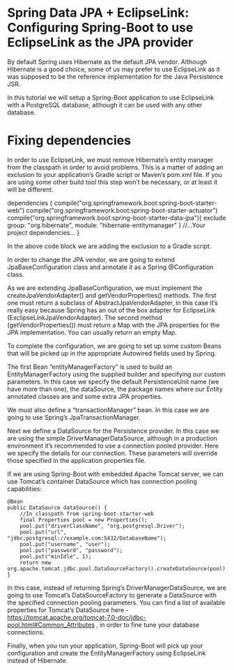 # Spring Data JPA + EclipseLink: Configuring Spring-Boot to use EclipseLink as the JPA provider 

By default Spring uses Hibernate as the default JPA vendor. Although Hibernate is a good choice, some of us may prefer to use EclipseLink as it was supposed to be the reference implementation for the Java Persistence JSR.

In this tutorial we will setup a Spring-Boot application to use EclipseLink with a PostgreSQL database, although it can be used with any other database.

# Fixing dependencies
In order to use EclipseLink, we must remove Hibernate’s entity manager from the classpath in order to avoid problems. This is a matter of adding an exclusion to your application’s Gradle script or Maven’s pom.xml file. If you are using some other build tool this step won’t be necessary, or at least it will be different.

dependencies {
    compile("org.springframework.boot:spring-boot-starter-web")
    compile("org.springframework.boot:spring-boot-starter-actuator")
    compile("org.springframework.boot:spring-boot-starter-data-jpa"){
        exclude group: "org.hibernate", module: "hibernate-entitymanager"
    }
    //...Your project dependencies...
}

In the above code block we are adding the exclusion to a Gradle script.


In order to change the JPA vendor, we are going to extend JpaBaseConfiguration class and annotate it as a Spring @Configuration class.

As we are extending JpaBaseConfiguration, we must implement the createJpaVendorAdapter() and getVendorProperties() methods. The first one must return a subclass of AbstractJpaVendorAdapter, in this case it’s really easy because Spring has an out of the box adapter for EclipseLink (ExclipseLinkJpaVendorAdapter). The second method (getVendorProperties()) must return a Map with the JPA properties for the JPA implementation. You can usually return an empty Map.

To complete the configuration, we are going to set up some custom Beans that will be picked up in the appropriate Autowired fields used by Spring.

The first Bean “entityManagerFactory” is used to build an EntityManagerFactory using the supplied builder and specifying our custom parameters. In this case we specify the default PersistenceUnit name (we have more than one), the dataSource, the package names where our Entity annotated classes are and some extra JPA properties.

We must also define a “transactionManager” bean. In this case we are going to use Spring’s JpaTransactionManager.

Next we define a DataSource for the Persistence provider. In this case we are using the simple DriverManagerDataSource, although in a production environment it’s recommended to use a connection pooled provider.  Here we specify the details for our connection. These parameters will override those specified in the application properties file.

If we are using Spring-Boot with embedded Apache Tomcat server, we can use Tomcat’s container DataSource which has connection pooling capabilities:

    @Bean
    public DataSource dataSource() {
        //In classpath from spring-boot-starter-web
        final Properties pool = new Properties();
        pool.put("driverClassName", "org.postgresql.Driver");
        pool.put("url", "jdbc:postgresql://example.com:5432/DatabaseName");
        pool.put("username", "user");
        pool.put("password", "password");
        pool.put("minIdle", 1);
        return new org.apache.tomcat.jdbc.pool.DataSourceFactory().createDataSource(pool);
    }
    
In this case, instead of returning Spring’s DriverManagerDataSource, we are going to use Tomcat’s DataSourceFactory to generate a DataSource with the specified connection pooling parameters. You can find a list of available properties for Tomcat’s DataSource here - https://tomcat.apache.org/tomcat-7.0-doc/jdbc-pool.html#Common_Attributes , in order to fine tune your database connections.

Finally, when you run your application, Spring-Boot will pick up your configuration and create the EntityManagerFactory using EclipseLink instead of Hibernate.
